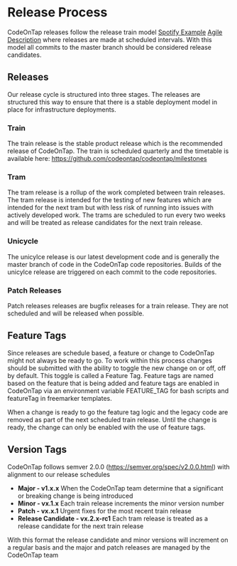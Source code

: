 # Release Process

CodeOnTap releases follow the release train model [Spotify Example](https://labs.spotify.com/2014/03/27/spotify-engineering-culture-part-1/) [Agile Description](https://www.scaledagileframework.com/agile-release-train/) where releases are made at scheduled intervals. With this model all commits to the master branch should be considered release candidates.

## Releases

Our release cycle is structured into three stages. The releases are structured this way to ensure that there is a stable deployment model in place for infrastructure deployments.

### Train

The train release is the stable product release which is the recommended release of CodeOnTap. The train is scheduled quarterly and the timetable is available here: https://github.com/codeontap/codeontap/milestones

### Tram

The tram release is a rollup of the work completed between train releases. The tram release is intended for the testing of new features which are intended for the next tram but with less risk of running into issues with actively developed work. The trams are scheduled to run every two weeks and will be treated as release candidates for the next train release.

### Unicycle

The unicylce release is our latest development code and is generally the master branch of code in the CodeOnTap code repositories. Builds of the unicylce release are triggered on each commit to the code repositories.

### Patch Releases

Patch releases releases are bugfix releases for a train release. They are not scheduled and will be released when possible.

## Feature Tags

Since releases are schedule based, a feature or change to CodeOnTap might not always be ready to go. To work within this process changes should be submitted with the ability to toggle the new change on or off, off by default. This toggle is called a Feature Tag. Feature tags are named based on the feature that is being added and feature tags are enabled in CodeOnTap via an environment variable FEATURE_TAG for bash scripts and featureTag in freemarker templates.

When a change is ready to go the feature tag logic and the legacy code are removed as part of the next scheduled train release. Until the change is ready, the change can only be enabled with the use of feature tags.

## Version Tags

CodeOnTap follows semver 2.0.0 (https://semver.org/spec/v2.0.0.html) with alignment to our release schedules

- **Major - v1.x.x** When the CodeOnTap team determine that a significant or breaking change is being introduced
- **Minor - vx.1.x** Each train release increments the minor version number
- **Patch - vx.x.1** Urgent fixes for the most recent train release
- **Release Candidate - vx.2.x-rc1** Each tram release is treated as a release candidate for the next train release

With this format the release candidate and minor versions will increment on a regular basis and the major and patch releases are managed by the CodeOnTap team
